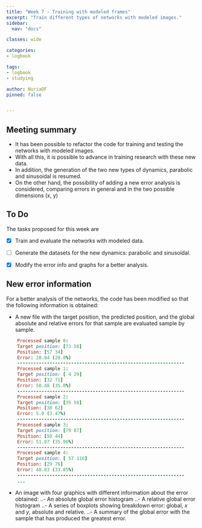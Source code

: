 ```yaml
---
title: "Week 7 - Training with modeled frames"
excerpt: "Train different types of networks with modeled images."
sidebar:
  nav: "docs"

classes: wide

categories:
- logbook

tags:
- logbook
- studying

author: NuriaOF
pinned: false


---
```


## Meeting summary
- It has been possible to refactor the code for training and testing the networks with modeled images.
- With all this, it is possible to advance in training research with these new data.
- In addition, the generation of the two new types of dynamics, parabolic and sinusoidal is resumed.
- On the other hand, the possibility of adding a new error analysis is considered, comparing errors in general and in the two possible dimensions (x, y)


## To Do
The tasks proposed for this week are

- [X] Train and evaluate the networks with modeled data.
- [ ] Generate the datasets for the new dynamics: parabolic and sinusoidal.
- [X] Modify the error info and graphs for a better analysis.


## New error information
For a better analysis of the networks, the code has been modified so that the following information is obtained:

- A new file with the target position, the predicted position, and the global absolute and relative errors for that sample are evaluated sample by sample.
  
```ruby
    Processed sample 0: 
    Target position: [73 58]
    Position: [57 34]
    Error: 28.84 (20.0%)
    --------------------------------------------------------------
    Processed sample 1: 
    Target position: [ 4 29]
    Position: [32 71]
    Error: 50.48 (35.0%)
    --------------------------------------------------------------
    Processed sample 2: 
    Target position: [35 58]
    Position: [38 62]
    Error: 5.0 (3.47%)
    --------------------------------------------------------------
    Processed sample 3: 
    Target position: [79 87]
    Position: [50 44]
    Error: 51.87 (35.96%)
    --------------------------------------------------------------
    Processed sample 4: 
    Target position: [ 57 116]
    Position: [29 76]
    Error: 48.83 (33.85%)
    --------------------------------------------------------------
    ...
```
  
- An image with four graphics with different information about the error obtained:
..- An absolute global error histogram
..- A relative global error histogram
..- A series of boxplots showing breakdown error: global, *x* and *y*, absolute and relative.
..- A summary of the global error with the sample that has produced the greatest error.
    
    
  

